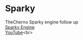 # Sparky
TheCherno Sparky engine follow up<br>
[Sparky Engine](https://github.com/TheCherno/Sparky)<br>
[YouTube](https://www.youtube.com/playlist?list=PLlrATfBNZ98fqE45g3jZA_hLGUrD4bo6_)<br>

